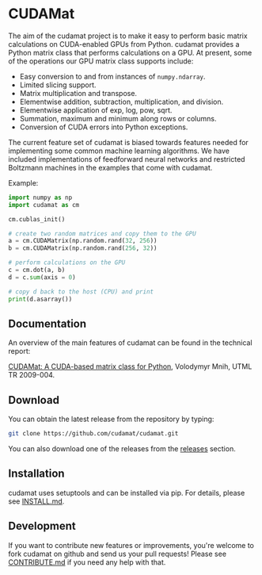 CUDAMat
=======

The aim of the cudamat project is to make it easy to perform basic matrix calculations on CUDA-enabled GPUs from Python. cudamat provides a Python matrix class that performs calculations on a GPU. At present, some of the operations our GPU matrix class supports include:

* Easy conversion to and from instances of `numpy.ndarray`.
* Limited slicing support.
* Matrix multiplication and transpose.
* Elementwise addition, subtraction, multiplication, and division.
* Elementwise application of exp, log, pow, sqrt.
* Summation, maximum and minimum along rows or columns.
* Conversion of CUDA errors into Python exceptions.

The current feature set of cudamat is biased towards features needed for implementing some common machine learning algorithms. We have included implementations of feedforward neural networks and restricted Boltzmann machines in the examples that come with cudamat.

Example:

```python
import numpy as np
import cudamat as cm

cm.cublas_init()

# create two random matrices and copy them to the GPU
a = cm.CUDAMatrix(np.random.rand(32, 256))
b = cm.CUDAMatrix(np.random.rand(256, 32))

# perform calculations on the GPU
c = cm.dot(a, b)
d = c.sum(axis = 0)

# copy d back to the host (CPU) and print
print(d.asarray())
```

Documentation
-------------

An overview of the main features of cudamat can be found in the technical report:

[CUDAMat: A CUDA-based matrix class for Python](http://www.cs.toronto.edu/~vmnih/docs/cudamat_tr.pdf), Volodymyr Mnih, UTML TR 2009-004.

Download
--------

You can obtain the latest release from the repository by typing:

```bash
git clone https://github.com/cudamat/cudamat.git
```

You can also download one of the releases from the [releases](https://github.com/cudamat/cudamat/releases) section.

Installation
------------

cudamat uses setuptools and can be installed via pip.
For details, please see [INSTALL.md](INSTALL.md).

Development
-----------

If you want to contribute new features or improvements, you're welcome to fork
cudamat on github and send us your pull requests!
Please see [CONTRIBUTE.md](CONTRIBUTE.md) if you need any help with that.

